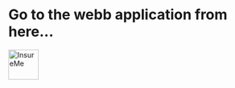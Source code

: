 <p align="center"> 
  <h1>Go to the webb application from here...</h1>
  <a href="https://inmelk.netlify.app/blogs/">
    <img alt="InsureMe" src="https://www.gatsbyjs.com/Gatsby-Monogram.svg" width="60" />
  </a>
</p>

